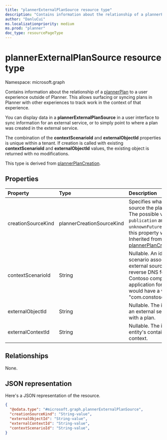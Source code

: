 ```yaml
---
title: "plannerExternalPlanSource resource type"
description: "Contains information about the relationship of a plannerPlan to a user experience outside of Planner."
author: "DanluCui"
ms.localizationpriority: medium
ms.prod: "planner"
doc_type: resourcePageType
---
```


# plannerExternalPlanSource resource type

Namespace: microsoft.graph

Contains information about the relationship of a [plannerPlan](plannerplan.md) to a user experience outside of Planner. This allows surfacing or syncing plans in Planner with other experiences to track work in the context of that experience. 

You can display data in a **plannerExternalPlanSource** in a user interface to sync information for an external service, or to simply point to where a plan was created in the external service. 

The combination of the **contextScenarioId** and **externalObjectId** properties is unique within a tenant. If creation is called with existing **contextScenarioId** and **externalObjectId** values, the existing object is returned with no modifications.

This type is derived from [plannerPlanCreation](plannerPlanCreation.md).

## Properties
|Property|Type|Description|
|:---|:---|:---|
|creationSourceKind|plannerCreationSourceKind|Specifies what kind of creation source the plan is created with. The possible values are: `external`, `publication` and `unknownFutureValue`. The value of this property will be `external`. Inherited from [plannerPlanCreation](plannerPlanCreation.md).|
|contextScenarioId|String| Nullable. An identifier for the scenario associated with this external source. This should be in reverse DNS format. For example, Contoso company owned application for customer support would have a value like "com.constoso.customerSupport".|
|externalObjectId|String| Nullable. The id of the entity that an external service associates with a plan.|
|externalContextId|String| Nullable. The id of the external entity's containing entity or context.|

## Relationships
None.

## JSON representation
Here's a JSON representation of the resource.
<!-- {
  "blockType": "resource",
  "@odata.type": "microsoft.graph.plannerExternalPlanSource"
}
-->
``` json
{
  "@odata.type": "#microsoft.graph.plannerExternalPlanSource",
  "creationSourceKind": "String-value",
  "externalObjectId": "String-value",
  "externalContextId": "String-value",
  "contextScenarioId": "String-value",
}
```



